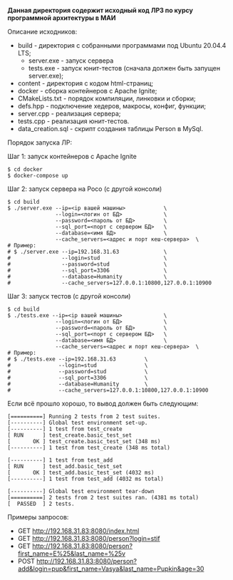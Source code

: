 **Данная директория содержит исходный код ЛР3 по курсу программной архитектуры в МАИ**

Описание исходников:

- build - директория с собранными программами под Ubuntu 20.04.4 LTS;
  - server.exe - запуск сервера
  - tests.exe - запуск юнит-тестов (сначала должен быть запущен server.exe);
- content - директория с кодом html-страниц;
- docker - сборка контейнеров с Apache Ignite;
- CMakeLists.txt - порядок компиляции, линковки и сборки;
- defs.hpp - подключение хедеров, макросы, конфиг, функции;
- server.cpp - реализация сервера;
- tests.cpp - реализация юнит-тестов.
- data_creation.sql - скрипт создания таблицы Person в MySql.

Порядок запуска ЛР:

Шаг 1: запуск контейнеров с Apache Ignite

```shell
$ cd docker
$ docker-compose up
```

Шаг 2: запуск сервера на Poco (с другой консоли)

```shell
$ cd build
$ ./server.exe --ip=<ip вашей машины>            \
               --login=<логин от БД>             \
               --password=<пароль от БД>         \
               --sql_port=<порт с сервером БД>   \
               --database=<имя БД>               \
               --cache_servers=<адрес и порт кеш-сервера>  \
# Пример:
# $ ./server.exe --ip=192.168.31.63              \
#                --login=stud                    \
#                --password=stud                 \
#                --sql_port=3306                 \
#                --database=Humanity             \
#                --cache_servers=127.0.0.1:10800,127.0.0.1:10900 
```

Шаг 3: запуск тестов (с другой консоли)

```shell
$ cd build
$ ./tests.exe --ip=<ip вашей машины>             \
               --login=<логин от БД>             \
               --password=<пароль от БД>         \
               --sql_port=<порт с сервером БД>   \
               --database=<имя БД>               \
               --cache_servers=<адрес и порт кеш-сервера>  \
# Пример:
# $ ./tests.exe --ip=192.168.31.63         \
#               --login=stud               \
#               --password=stud            \
#               --sql_port=3306            \
#               --database=Humanity        \
#               --cache_servers=127.0.0.1:10800,127.0.0.1:10900 
```

Если всё прошло хорошо, то вывод должен быть следующим:

```shell
[==========] Running 2 tests from 2 test suites.
[----------] Global test environment set-up.
[----------] 1 test from test_create
[ RUN      ] test_create.basic_test_set
[       OK ] test_create.basic_test_set (348 ms)
[----------] 1 test from test_create (348 ms total)

[----------] 1 test from test_add
[ RUN      ] test_add.basic_test_set
[       OK ] test_add.basic_test_set (4032 ms)
[----------] 1 test from test_add (4032 ms total)

[----------] Global test environment tear-down
[==========] 2 tests from 2 test suites ran. (4381 ms total)
[  PASSED  ] 2 tests.
```

Примеры запросов:

- GET http://192.168.31.83:8080/index.html
- GET http://192.168.31.83:8080/person?login=stif
- GET http://192.168.31.83:8080/person?first_name=E%25&last_name=%25v
- POST http://192.168.31.83:8080/person?add&login=pup&first_name=Vasya&last_name=Pupkin&age=30
